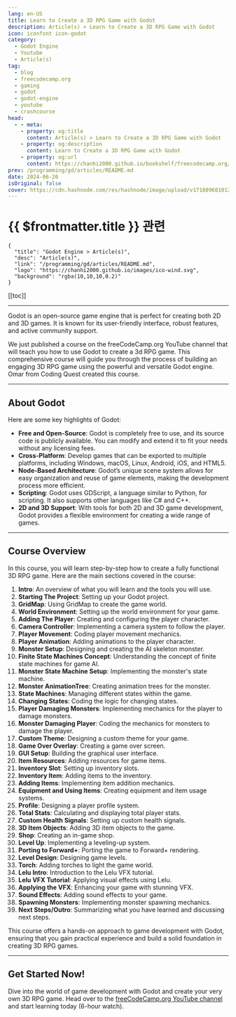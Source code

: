 ```yaml
---
lang: en-US
title: Learn to Create a 3D RPG Game with Godot
description: Article(s) > Learn to Create a 3D RPG Game with Godot
icon: iconfont icon-godot
category: 
  - Godot Engine
  - Youtube
  - Article(s)
tag: 
  - blog
  - freecodecamp.org
  - gaming
  - godot
  - godot-engine
  - youtube
  - crashcourse
head:
  - - meta:
    - property: og:title
      content: Article(s) > Learn to Create a 3D RPG Game with Godot
    - property: og:description
      content: Learn to Create a 3D RPG Game with Godot
    - property: og:url
      content: https://chanhi2000.github.io/bookshelf/freecodecamp.org/learn-to-create-a-3d-rpg-game-with-godot.html
prev: /programming/gd/articles/README.md
date: 2024-06-20
isOriginal: false
cover: https://cdn.hashnode.com/res/hashnode/image/upload/v1718896810124/a7b14835-9cfb-4211-a6a9-71b7dc34874f.jpeg
---
```


# {{ $frontmatter.title }} 관련

```component VPCard
{
  "title": "Godot Engine > Article(s)",
  "desc": "Article(s)",
  "link": "/programming/gd/articles/README.md",
  "logo": "https://chanhi2000.github.io/images/ico-wind.svg",
  "background": "rgba(10,10,10,0.2)"
}
```

[[toc]]

---

<SiteInfo
  name="Learn to Create a 3D RPG Game with Godot"
  desc="Everyone should be able to use technology, regardless of their abilities or disabilities. An accessible website or platform attracts a broader audience and has a high chance of achieving user retention. This article will discuss the importance of accessibility, best practices for accessibility in frontend web development, and their implementations..."
  url="https://freecodecamp.org/news/learn-to-create-a-3d-rpg-game-with-godot/"
  logo="https://cdn.freecodecamp.org/universal/favicons/favicon.ico"
  preview="https://cdn.hashnode.com/res/hashnode/image/upload/v1718896810124/a7b14835-9cfb-4211-a6a9-71b7dc34874f.jpeg"/>

Godot is an open-source game engine that is perfect for creating both 2D and 3D games. It is known for its user-friendly interface, robust features, and active community support.

We just published a course on the freeCodeCamp.org YouTube channel that will teach you how to use Godot to create a 3d RPG game. This comprehensive course will guide you through the process of building an engaging 3D RPG game using the powerful and versatile Godot engine. Omar from Coding Quest created this course.

---

## About Godot

Here are some key highlights of Godot:

- **Free and Open-Source**: Godot is completely free to use, and its source code is publicly available. You can modify and extend it to fit your needs without any licensing fees.
- **Cross-Platform**: Develop games that can be exported to multiple platforms, including Windows, macOS, Linux, Android, iOS, and HTML5.
- **Node-Based Architecture**: Godot’s unique scene system allows for easy organization and reuse of game elements, making the development process more efficient.
- **Scripting**: Godot uses GDScript, a language similar to Python, for scripting. It also supports other languages like C# and C++.
- **2D and 3D Support**: With tools for both 2D and 3D game development, Godot provides a flexible environment for creating a wide range of games.

---

## Course Overview

In this course, you will learn step-by-step how to create a fully functional 3D RPG game. Here are the main sections covered in the course:

1. **Intro**: An overview of what you will learn and the tools you will use.
2. **Starting The Project**: Setting up your Godot project.
3. **GridMap**: Using GridMap to create the game world.
4. **World Environment**: Setting up the world environment for your game.
5. **Adding The Player**: Creating and configuring the player character.
6. **Camera Controller**: Implementing a camera system to follow the player.
7. **Player Movement**: Coding player movement mechanics.
8. **Player Animation**: Adding animations to the player character.
9. **Monster Setup**: Designing and creating the AI skeleton monster.
10. **Finite State Machines Concept**: Understanding the concept of finite state machines for game AI.
11. **Monster State Machine Setup**: Implementing the monster's state machine.
12. **Monster AnimationTree**: Creating animation trees for the monster.
13. **State Machines**: Managing different states within the game.
14. **Changing States**: Coding the logic for changing states.
15. **Player Damaging Monsters**: Implementing mechanics for the player to damage monsters.
16. **Monster Damaging Player**: Coding the mechanics for monsters to damage the player.
17. **Custom Theme**: Designing a custom theme for your game.
18. **Game Over Overlay**: Creating a game over screen.
19. **GUI Setup**: Building the graphical user interface.
20. **Item Resources**: Adding resources for game items.
21. **Inventory Slot**: Setting up inventory slots.
22. **Inventory Item**: Adding items to the inventory.
23. **Adding Items**: Implementing item addition mechanics.
24. **Equipment and Using Items**: Creating equipment and item usage systems.
25. **Profile**: Designing a player profile system.
26. **Total Stats**: Calculating and displaying total player stats.
27. **Custom Health Signals**: Setting up custom health signals.
28. **3D Item Objects**: Adding 3D item objects to the game.
29. **Shop**: Creating an in-game shop.
30. **Level Up**: Implementing a leveling-up system.
31. **Porting to Forward+**: Porting the game to Forward+ rendering.
32. **Level Design**: Designing game levels.
33. **Torch**: Adding torches to light the game world.
34. **Lelu Intro**: Introduction to the Lelu VFX tutorial.
35. **Lelu VFX Tutorial**: Applying visual effects using Lelu.
36. **Applying the VFX**: Enhancing your game with stunning VFX.
37. **Sound Effects**: Adding sound effects to your game.
38. **Spawning Monsters**: Implementing monster spawning mechanics.
39. **Next Steps/Outro**: Summarizing what you have learned and discussing next steps.

This course offers a hands-on approach to game development with Godot, ensuring that you gain practical experience and build a solid foundation in creating 3D RPG games.

---

## Get Started Now!

Dive into the world of game development with Godot and create your very own 3D RPG game. Head over to the [<FontIcon icon="fa-brands fa-youtube"/>freeCodeCamp.org YouTube channel](https://youtu.be/ouqgx1qKSdY) and start learning today (6-hour watch).

<VidStack src="youtube/ouqgx1qKSdY" />

